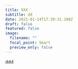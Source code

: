 ```yaml
---
title: XXX
subtitle: dd
date: 2021-01-14T17:39:31.108Z
draft: false
featured: false
image:
  filename: ""
  focal_point: Smart
  preview_only: false
---
```

ddd